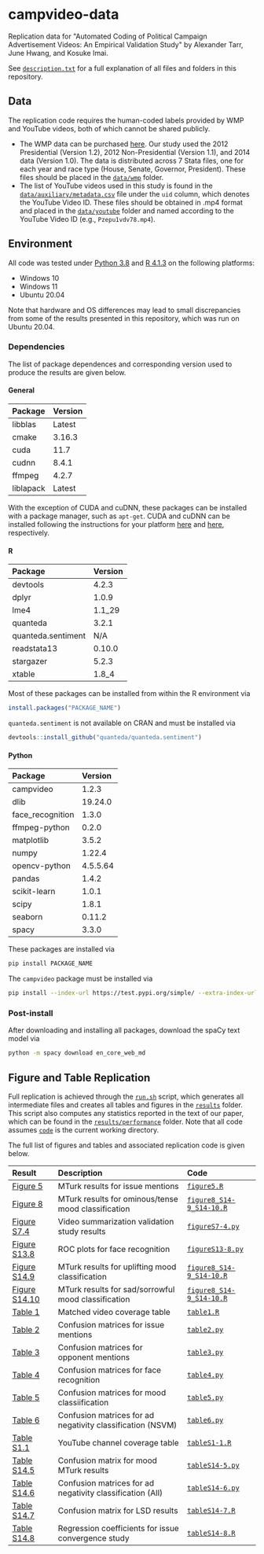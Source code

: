 # campvideo-data
Replication data for "Automated Coding of Political Campaign Advertisement Videos: An Empirical Validation Study" by Alexander Tarr, June Hwang, and Kosuke Imai.

See [``description.txt``](description.txt) for a full explanation of all files and folders in this repository.

## Data
The replication code requires the human-coded labels provided by WMP and YouTube videos, both of which cannot be shared publicly. 
- The WMP data can be purchased [here](https://mediaproject.wesleyan.edu/dataaccess/). Our study used the 2012 Presidential (Version 1.2), 2012 Non-Presidential (Version 1.1), and 2014 data (Version 1.0). The data is distributed across 7 Stata files, one for each year and race type (House, Senate, Governor, President). These files should be placed in the [``data/wmp``](data/wmp) folder.
- The list of YouTube videos used in this study is found in the [``data/auxiliary/metadata.csv``](data/auxiliary/metadata.csv) file under the ``uid`` column, which denotes the YouTube Video ID. These files should be obtained in .mp4 format and placed in the [``data/youtube``](data/youtube) folder and named according to the YouTube Video ID (e.g., ``Pzepu1vdv78.mp4``).

## Environment
All code was tested under [Python 3.8](https://www.python.org/downloads/) and [R 4.1.3](https://cran.r-project.org/bin/) on the following platforms:
- Windows 10
- Windows 11
- Ubuntu 20.04

Note that hardware and OS differences may lead to small discrepancies from some of the results presented in this repository, which was run on Ubuntu 20.04.

### Dependencies
The list of package dependences and corresponding version used to produce the results are given below.

#### General

| Package   | Version |
| :-------- | :------ |
| libblas   | Latest  |
| cmake     | 3.16.3  |
| cuda      | 11.7    |
| cudnn     | 8.4.1   |
| ffmpeg    | 4.2.7   |
| liblapack | Latest  |

With the exception of CUDA and cuDNN, these packages can be installed with a package manager, such as ``apt-get``. CUDA and cuDNN can be installed following the instructions for your platform [here](https://docs.nvidia.com/cuda/) and [here](https://docs.nvidia.com/deeplearning/cudnn/install-guide/index.html), respectively.

#### R

| Package            | Version |
| :------------------| :------ |
| devtools           | 4.2.3   |
| dplyr              | 1.0.9   |
| lme4               | 1.1_29  |
| quanteda           | 3.2.1   |
| quanteda.sentiment | N/A     |
| readstata13        | 0.10.0  |
| stargazer          | 5.2.3   |
| xtable             | 1.8_4   |

Most of these packages can be installed from within the R environment via

```r
install.packages("PACKAGE_NAME")
```

``quanteda.sentiment`` is not available on CRAN and must be installed via

```r
devtools::install_github("quanteda/quanteda.sentiment")
```

#### Python

| Package          | Version  |
| :--------------- | :------- |
| campvideo        | 1.2.3    |
| dlib             | 19.24.0  |
| face_recognition | 1.3.0    |
| ffmpeg-python    | 0.2.0    |
| matplotlib       | 3.5.2    |
| numpy            | 1.22.4   |
| opencv-python    | 4.5.5.64 |
| pandas           | 1.4.2    |
| scikit-learn     | 1.0.1    |
| scipy            | 1.8.1    |
| seaborn          | 0.11.2   |
| spacy            | 3.3.0    |

These packages are installed via

```bash
pip install PACKAGE_NAME
```

The `campvideo` package must be installed via

```bash
pip install --index-url https://test.pypi.org/simple/ --extra-index-url https://pypi.org/simple campvideo
```

### Post-install
After downloading and installing all packages, download the spaCy text model via

```bash
python -m spacy download en_core_web_md
```

## Figure and Table Replication
Full replication is achieved through the [``run.sh``](code/run.sh) script, which generates all intermediate files and creates all tables and figures in the [``results``](results) folder. This script also computes any statistics reported in the text of our paper, which can be found in the [``results/performance``](results/performance) folder. Note that all code assumes [``code``](code) is the current working directory.

The full list of figures and tables and associated replication code is given below.

| Result        | Description                                                | Code                                                      |
| :-------------------------------------------- | :--------------------------------------------------------- | :-------------------------------------------------------- |
| [Figure 5](results/figs/figure5.pdf)          | MTurk results for issue mentions                           | [``figure5.R``](code/figure5.R)                           |
| [Figure 8](results/figs/figure8.pdf)          | MTurk results for ominous/tense mood classification        | [``figure8_S14-9_S14-10.R``](code/figure8_S14-9_S14-10.R) |
| [Figure S7.4](results/figs/figureS7-4.pdf)    | Video summarization validation study results               | [``figureS7-4.py``](code/figureS7-4.py)                   |
| [Figure S13.8](results/figs/figure13-8.pdf)   | ROC plots for face recognition                             | [``figureS13-8.py``](code/figureS13-8.py)                 |
| [Figure S14.9](results/figs/figure14-9.pdf)   | MTurk results for uplifting mood classification            | [``figure8_S14-9_S14-10.R``](code/figure8_S14-9_S14-10.R) |
| [Figure S14.10](results/figs/figure14-10.pdf) | MTurk results for sad/sorrowful mood classification        | [``figure8_S14-9_S14-10.R``](code/figure8_S14-9_S14-10.R) |
| [Table 1](results/tables/table1.txt)          | Matched video coverage table                               | [``table1.R``](code/table1.R)                             |
| [Table 2](results/tables/table2.txt)          | Confusion matrices for issue mentions                      | [``table2.py``](code/table2.py)                           |
| [Table 3](results/tables/table3.txt)          | Confusion matrices for opponent mentions                   | [``table3.py``](code/table3.py)                           |
| [Table 4](results/tables/table4.txt)          | Confusion matrices for face recognition                    | [``table4.py``](code/table4.py)                           |
| [Table 5](results/tables/table5.txt)          | Confusion matrices for mood classiification                | [``table5.py``](code/table5.py)                           |
| [Table 6](results/tables/table6.txt)          | Confusion matrices for ad negativity classification (NSVM) | [``table6.py``](code/table6.py)                           |
| [Table S1.1](results/tables/tableS1-1.txt)    | YouTube channel coverage table                             | [``tableS1-1.R``](code/tableS1-1.R)                       |
| [Table S14.5](results/tables/tableS14-5.txt)  | Confusion matrix for mood MTurk results                    | [``tableS14-5.py``](code/tableS14-5.py)                   |
| [Table S14.6](results/tables/tableS14-6.txt)  | Confusion matrices for ad negativity classification (All)  | [``tableS14-6.py``](code/tableS14-6.py)                   |
| [Table S14.7](results/tables/tableS14-7.txt)  | Confusion matrix for LSD results                           | [``tableS14-7.R``](code/tableS14-7.R)                     |
| [Table S14.8](results/tables/tableS14-8.txt)  | Regression coefficients for issue convergence study        | [``tableS14-8.R``](code/tableS14-8.R)                     |
